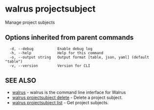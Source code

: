 # walrus projectsubject

Manage project subjects

## Options inherited from parent commands

```
  -d, --debug           Enable debug log
  -h, --help            Help for this command
  -o, --output string   Output format [table, json, yaml] (default "table")
  -v, --version         Version for CLI
```

## SEE ALSO

* [walrus](../walrus)	 - walrus is the command line interface for Walrus
* [walrus projectsubject delete](walrus_projectsubject_delete)	 - Delete a project subject.
* [walrus projectsubject list](walrus_projectsubject_list)	 - Get project subjects.

